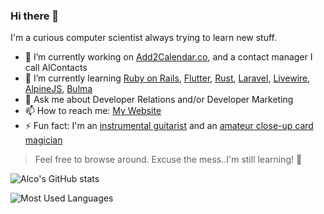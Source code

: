 ### Hi there 👋

I'm a curious computer scientist always trying to learn new stuff.

- 🔭 I’m currently working on [Add2Calendar.co](https://add2calendar.co), and a contact manager I call AlContacts
- 🌱 I’m currently learning [Ruby on Rails](https://rubyonrails.org), [Flutter](https://flutter.dev/), [Rust](https://www.rust-lang.org/), [Laravel](https://github.com/laravel), [Livewire](https://github.com/livewire), [AlpineJS](https://github.com/alpinejs), [Bulma](https://github.com/jgthms/bulma)
- 💬 Ask me about Developer Relations and/or Developer Marketing
- 📫 How to reach me: [My Website](https://alco.rocks)
- ⚡ Fun fact: I'm an [instrumental guitarist](https://alco.ws/spotify) and an [amateur close-up card magician](https://ricardoalcocer.gumroad.com/l/aqRpD)

> Feel free to browse around.  Excuse the mess..I'm still learning! 🙂

![Alco's GitHub stats](https://github-readme-stats.vercel.app/api?username=ricardoalcocer)

![Most Used Languages](https://github-readme-stats.vercel.app/api/top-langs/?username=ricardoalcocer&layout=compact)


<!--
**ricardoalcocer/ricardoalcocer** is a ✨ _special_ ✨ repository because its `README.md` (this file) appears on your GitHub profile.

Here are some ideas to get you started:

- 🔭 I’m currently working on ...
- 🌱 I’m currently learning ...
- 👯 I’m looking to collaborate on ...
- 🤔 I’m looking for help with ...
- 💬 Ask me about ...
- 📫 How to reach me: ...
- 😄 Pronouns: ...
- ⚡ Fun fact: ...
-->
